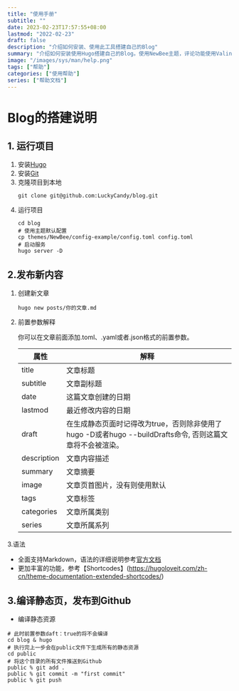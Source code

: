```yaml
---
title: "使用手册"
subtitle: ""
date: 2023-02-23T17:57:55+08:00
lastmod: "2022-02-23"
draft: false
description: "介绍如何安装、使用此工具搭建自己的Blog"
summary: "介绍如何安装使用Hugo搭建自己的Blog。使用NewBee主题，评论功能使用Valine，详情可参考https://valine.js.org"
image: "/images/sys/man/help.png"
tags: ["帮助"]
categories: ["使用帮助"]
series: ["帮助文档"]
---
```

# Blog的搭建说明
## 1. 运行项目
 1. 安装[Hugo](https://gohugo.io/installation/)
 2. 安装[Git](https://git-scm.com/book/en/v2/Getting-Started-Installing-Git)
 3. 克隆项目到本地<br>
    ```shell
    git clone git@github.com:LuckyCandy/blog.git
    ```
 5. 运行项目<br>
    ```shell
    cd blog
    # 使用主题默认配置
    cp themes/NewBee/config-example/config.toml config.toml
    # 启动服务
    hugo server -D
    ```
## 2.发布新内容
 1. 创建新文章<br>
    ```shell
    hugo new posts/你的文章.md
    ```
 2. 前置参数解释  

    你可以在文章前面添加.toml、.yaml或者.json格式的前置参数。  
 
    
    |**属性**|**解释**|
    |--|--|
    title|文章标题
    subtitle|文章副标题
    date|这篇文章创建的日期
    lastmod|最近修改内容的日期
    draft|在生成静态页面时记得改为true，否则除非使用了hugo -D或者hugo --buildDrafts命令, 否则这篇文章将不会被渲染。
    description|文章内容描述
    summary|文章摘要
    image|文章页首图片，没有则使用默认
    tags|文章标签
    categories|文章所属类别
    series|文章所属系列
    
 3.语法
* 全面支持Markdown，语法的详细说明参考[官方文档](https://markdown.com.cn/basic-syntax/)
* 更加丰富的功能，参考【Shortcodes】(https://hugoloveit.com/zh-cn/theme-documentation-extended-shortcodes/)

## 3.编译静态页，发布到Github
* 编译静态资源
```shell
# 此时前置参数daft：true的将不会编译
cd blog & hugo
# 执行完上一步会在public文件下生成所有的静态资源
cd public 
# 将这个目录的所有文件推送到Github
public % git add .
public % git commit -m "first commit"
public % git push
```